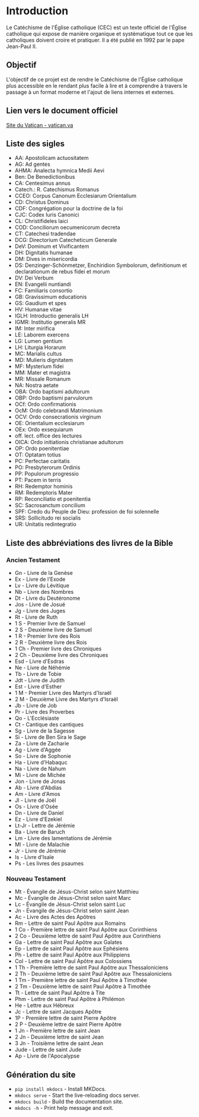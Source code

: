 # Introduction

Le Catéchisme de l'Église catholique (CEC) est un texte officiel de l'Église catholique qui expose de manière organique et systématique tout ce que les catholiques doivent croire et pratiquer. Il a été publié en 1992 par le pape Jean-Paul II.

## Objectif

L'objectif de ce projet est de rendre le Catéchisme de l'Église catholique plus accessible en le rendant plus facile à lire et à comprendre à travers le passage à un format moderne et l'ajout de liens internes et externes.

## Lien vers le document officiel

[Site du Vatican - vatican.va](https://www.vatican.va/archive/FRA0013/_INDEX.HTM)

## Liste des sigles

- AA: Apostolicam actuositatem
- AG: Ad gentes
- AHMA: Analecta hymnica Medii Aevi
- Ben: De Benedictionibus
- CA: Centesimus annus
- Catech.: R. Catechismus Romanus
- CCEO: Corpus Canonum Ecclesiarum Orientalium
- CD: Christus Dominus
- CDF: Congrégation pour la doctrine de la foi
- CJC: Codex Iuris Canonici
- CL: Christifideles laici
- COD: Conciliorum oecumenicorum decreta
- CT: Catechesi tradendae
- DCG: Directorium Catecheticum Generale
- DeV: Dominum et Vivificantem
- DH: Dignitatis humanae
- DM: Dives in misericordia
- DS: Denzinger-Schönmetzer, Enchiridion Symbolorum, definitionum et declarationum de rebus fidei et morum
- DV: Dei Verbum
- EN: Evangelii nuntiandi
- FC: Familiaris consortio
- GB: Gravissimum educationis
- GS: Gaudium et spes
- HV: Humanae vitae
- IGLH: Introductio generalis LH
- IGMR: Institutio generalis MR
- IM: Inter mirifica
- LE: Laborem exercens
- LG: Lumen gentium
- LH: Liturgia Horarum
- MC: Marialis cultus
- MD: Mulieris dignitatem
- MF: Mysterium fidei
- MM: Mater et magistra
- MR: Missale Romanum
- NA: Nostra aetate
- OBA: Ordo baptismi adultorum
- OBP: Ordo baptismi parvulorum
- OCf: Ordo confirmationis
- OcM: Ordo celebrandi Matrimonium
- OCV: Ordo consecrationis virginum
- OE: Orientalium ecclesiarum
- OEx: Ordo exsequiarum
- off. lect. office des lectures
- OICA: Ordo initiationis christianae adultorum
- OP: Ordo poenitentiae
- OT: Optatam totius
- PC: Perfectae caritatis
- PO: Presbyterorum Ordinis
- PP: Populorum progressio
- PT: Pacem in terris
- RH: Redemptor hominis
- RM: Redemptoris Mater
- RP: Reconciliatio et poenitentia
- SC: Sacrosanctum concilium
- SPF: Credo du Peuple de Dieu: profession de foi solennelle
- SRS: Sollicitudo rei socialis
- UR: Unitatis redintegratio

## Liste des abbréviations des livres de la Bible

### Ancien Testament

- Gn - Livre de la Genèse
- Ex - Livre de l'Exode
- Lv - Livre du Lévitique
- Nb - Livre des Nombres
- Dt - Livre du Deutéronome
- Jos - Livre de Josué
- Jg - Livre des Juges
- Rt - Livre de Ruth
- 1 S - Premier livre de Samuel
- 2 S - Deuxième livre de Samuel
- 1 R - Premier livre des Rois
- 2 R - Deuxième livre des Rois
- 1 Ch - Premier livre des Chroniques
- 2 Ch - Deuxième livre des Chroniques
- Esd - Livre d'Esdras
- Ne - Livre de Néhémie
- Tb - Livre de Tobie
- Jdt - Livre de Judith
- Est - Livre d'Esther
- 1 M - Premier Livre des Martyrs d'Israël
- 2 M - Deuxième Livre des Martyrs d'Israël
- Jb - Livre de Job
- Pr - Livre des Proverbes
- Qo - L'Ecclésiaste
- Ct - Cantique des cantiques
- Sg - Livre de la Sagesse
- Si - Livre de Ben Sira le Sage
- Za - Livre de Zacharie
- Ag - Livre d'Aggée
- So - Livre de Sophonie
- Ha - Livre d'Habaquc
- Na - Livre de Nahum
- Mi - Livre de Michée
- Jon - Livre de Jonas
- Ab - Livre d'Abdias
- Am - Livre d'Amos
- Jl - Livre de Joël
- Os - Livre d'Osée
- Dn - Livre de Daniel
- Ez - Livre d'Ezekiel
- Lt-Jr - Lettre de Jérémie
- Ba - Livre de Baruch
- Lm - Livre des lamentations de Jérémie
- Ml - Livre de Malachie
- Jr - Livre de Jérémie
- Is - Livre d'Isaïe
- Ps - Les livres des psaumes

### Nouveau Testament

- Mt - Évangile de Jésus-Christ selon saint Matthieu
- Mc - Évangile de Jésus-Christ selon saint Marc
- Lc - Évangile de Jésus-Christ selon saint Luc
- Jn - Évangile de Jésus-Christ selon saint Jean
- Ac - Livre des Actes des Apôtres
- Rm - Lettre de saint Paul Apôtre aux Romains
- 1 Co - Première lettre de saint Paul Apôtre aux Corinthiens
- 2 Co - Deuxième lettre de saint Paul Apôtre aux Corinthiens
- Ga - Lettre de saint Paul Apôtre aux Galates
- Ep - Lettre de saint Paul Apôtre aux Ephésiens
- Ph - Lettre de saint Paul Apôtre aux Philippiens
- Col - Lettre de saint Paul Apôtre aux Colossiens
- 1 Th - Première lettre de saint Paul Apôtre aux Thessaloniciens
- 2 Th - Deuxième lettre de saint Paul Apôtre aux Thessaloniciens
- 1 Tm - Première lettre de saint Paul Apôtre à Timothée
- 2 Tm - Deuxième lettre de saint Paul Apôtre à Timothée
- Tt - Lettre de saint Paul Apôtre à Tite
- Phm - Lettre de saint Paul Apôtre à Philémon
- He - Lettre aux Hébreux
- Jc - Lettre de saint Jacques Apôtre
- 1P - Première lettre de saint Pierre Apôtre
- 2 P - Deuxième lettre de saint Pierre Apôtre
- 1 Jn - Première lettre de saint Jean
- 2 Jn - Deuxième lettre de saint Jean
- 3 Jn - Troisième lettre de saint Jean
- Jude - Lettre de saint Jude
- Ap - Livre de l'Apocalypse

## Génération du site

- `pip install mkdocs` - Install MKDocs.
- `mkdocs serve` - Start the live-reloading docs server.
- `mkdocs build` - Build the documentation site.
- `mkdocs -h` - Print help message and exit.
